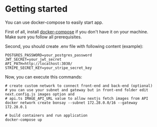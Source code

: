 # Getting started

You can use docker-compose to easily start app.

First of all, install [docker-compose](https://docs.docker.com/compose/install/) if you don't have it on your machine. Make sure you follow all prerequisites.

Second, you should create .env file with following content (example):

```
POSTGRES_PASSWORD=your_postgres_password
JWT_SECRET=your_jwt_secret
API_PATH=http://localhost:3030/
STRIPE_SECRET_KEY=your_stripe_secret_key
```

Now, you can execute this commands:
```
# create custom network to connect front-end and back-end (optional)
# you can use your subnet and gateway but in front-end folder edit next.config.js images option and 
# api.ts IMAGE_API_URL value to allow nextjs fetch images from API 
docker network create bonsay --subnet 172.28.0.0/16 --gateway 172.28.0.1

# build containers and run application
docker-compose up
```
